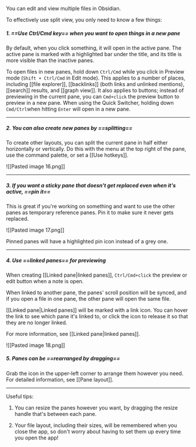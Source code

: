 You can edit and view multiple files in Obsidian.

To effectively use split view, you only need to know a few things:

##### 1. ==Use Ctrl/Cmd key== when you want to open things in a new pane

By default, when you click something, it will open in the active pane. The active pane is marked with a highlighted bar under the title, and its title is more visible than the inactive panes.

To open files in new panes, hold down `Ctrl/Cmd` while you click in Preview mode (`Shift + Ctrl/Cmd` in Edit mode). This applies to a number of places, including [[file explorer]], [[backlinks]] (both links and unlinked mentions), [[search]] results, and [[graph view]]. It also applies to buttons; instead of previewing in the current pane, you can `Cmd+click` the preview button to preview in a new pane. When using the Quick Switcher, holding down `Cmd/Ctrl`when hitting `Enter` will open in a new pane.

---

##### 2. You can also create new panes by ==splitting==

To create other layouts, you can split the current pane in half either horizontally or vertically. Do this with the menu at the top right of the pane, use the command palette, or set a [[Use hotkeys]].

![[Pasted image 16.png]]

---

##### 3. If you want a sticky pane that doesn't get replaced even when it's active, ==pin it==

This is great if you're working on something and want to use the other panes as temporary reference panes. Pin it to make sure it never gets replaced.

![[Pasted image 17.png]]

Pinned panes will have a highlighted pin icon instead of a grey one.

---

##### 4. Use ==linked panes== for previewing

When creating [[Linked pane|linked panes]], `Ctrl/Cmd+click` the preview or edit button when a note is open.

When linked to another pane, the panes' scroll position will be synced, and if you open a file in one pane, the other pane will open the same file.

[[Linked pane|Linked panes]] will be marked with a link icon. You can hover the link to see which pane it's linked to, or click the icon to release it so that they are no longer linked.

For more information, see [[Linked pane|linked panes]].

![[Pasted image 18.png]]

##### 5. Panes can be ==rearranged by dragging==

Grab the icon in the upper-left corner to arrange them however you need. For detailed information, see [[Pane layout]].

---

Useful tips:

1. You can resize the panes however you want, by dragging the resize handle that's between each pane.

2. Your file layout, including their sizes, will be remembered when you close the app, so don't worry about having to set them up every time you open the app!
